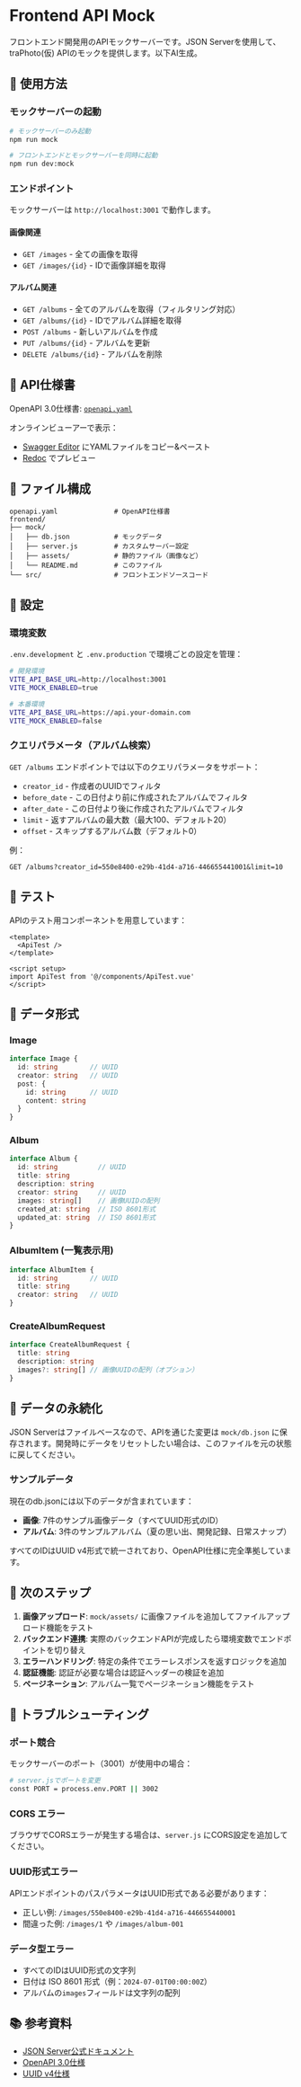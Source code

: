 # Frontend API Mock

フロントエンド開発用のAPIモックサーバーです。JSON Serverを使用して、traPhoto(仮) APIのモックを提供します。以下AI生成。

## 🚀 使用方法

### モックサーバーの起動

```bash
# モックサーバーのみ起動
npm run mock

# フロントエンドとモックサーバーを同時に起動
npm run dev:mock
```

### エンドポイント

モックサーバーは `http://localhost:3001` で動作します。

#### 画像関連
- `GET /images` - 全ての画像を取得
- `GET /images/{id}` - IDで画像詳細を取得

#### アルバム関連
- `GET /albums` - 全てのアルバムを取得（フィルタリング対応）
- `GET /albums/{id}` - IDでアルバム詳細を取得
- `POST /albums` - 新しいアルバムを作成
- `PUT /albums/{id}` - アルバムを更新
- `DELETE /albums/{id}` - アルバムを削除

## 📖 API仕様書

OpenAPI 3.0仕様書: [`openapi.yaml`](/openapi.yaml)

オンラインビューアーで表示：
- [Swagger Editor](https://editor.swagger.io/) にYAMLファイルをコピー&ペースト
- [Redoc](https://redocly.github.io/redoc/) でプレビュー

## 📁 ファイル構成

```
openapi.yaml              # OpenAPI仕様書
frontend/
├── mock/
│   ├── db.json           # モックデータ
│   ├── server.js         # カスタムサーバー設定
│   ├── assets/           # 静的ファイル（画像など）
│   └── README.md         # このファイル
└── src/                  # フロントエンドソースコード
```

## 🔧 設定

### 環境変数

`.env.development` と `.env.production` で環境ごとの設定を管理：

```bash
# 開発環境
VITE_API_BASE_URL=http://localhost:3001
VITE_MOCK_ENABLED=true

# 本番環境
VITE_API_BASE_URL=https://api.your-domain.com
VITE_MOCK_ENABLED=false
```

### クエリパラメータ（アルバム検索）

`GET /albums` エンドポイントでは以下のクエリパラメータをサポート：

- `creator_id` - 作成者のUUIDでフィルタ
- `before_date` - この日付より前に作成されたアルバムでフィルタ
- `after_date` - この日付より後に作成されたアルバムでフィルタ
- `limit` - 返すアルバムの最大数（最大100、デフォルト20）
- `offset` - スキップするアルバム数（デフォルト0）

例：
```
GET /albums?creator_id=550e8400-e29b-41d4-a716-446655441001&limit=10
```

## 🧪 テスト

APIのテスト用コンポーネントを用意しています：

```vue
<template>
  <ApiTest />
</template>

<script setup>
import ApiTest from '@/components/ApiTest.vue'
</script>
```

## 📝 データ形式

### Image
```typescript
interface Image {
  id: string        // UUID
  creator: string   // UUID
  post: {
    id: string      // UUID
    content: string
  }
}
```

### Album
```typescript
interface Album {
  id: string          // UUID
  title: string
  description: string
  creator: string     // UUID
  images: string[]    // 画像UUIDの配列
  created_at: string  // ISO 8601形式
  updated_at: string  // ISO 8601形式
}
```

### AlbumItem (一覧表示用)
```typescript
interface AlbumItem {
  id: string        // UUID
  title: string
  creator: string   // UUID
}
```

### CreateAlbumRequest
```typescript
interface CreateAlbumRequest {
  title: string
  description: string
  images?: string[] // 画像UUIDの配列（オプション）
}
```

## 🔄 データの永続化

JSON Serverはファイルベースなので、APIを通じた変更は `mock/db.json` に保存されます。開発時にデータをリセットしたい場合は、このファイルを元の状態に戻してください。

### サンプルデータ

現在のdb.jsonには以下のデータが含まれています：
- **画像**: 7件のサンプル画像データ（すべてUUID形式のID）
- **アルバム**: 3件のサンプルアルバム（夏の思い出、開発記録、日常スナップ）

すべてのIDはUUID v4形式で統一されており、OpenAPI仕様に完全準拠しています。

## 🎯 次のステップ

1. **画像アップロード**: `mock/assets/` に画像ファイルを追加してファイルアップロード機能をテスト
2. **バックエンド連携**: 実際のバックエンドAPIが完成したら環境変数でエンドポイントを切り替え
3. **エラーハンドリング**: 特定の条件でエラーレスポンスを返すロジックを追加
4. **認証機能**: 認証が必要な場合は認証ヘッダーの検証を追加
5. **ページネーション**: アルバム一覧でページネーション機能をテスト

## 🐛 トラブルシューティング

### ポート競合
モックサーバーのポート（3001）が使用中の場合：
```bash
# server.jsでポートを変更
const PORT = process.env.PORT || 3002
```

### CORS エラー
ブラウザでCORSエラーが発生する場合は、`server.js` にCORS設定を追加してください。

### UUID形式エラー
APIエンドポイントのパスパラメータはUUID形式である必要があります：
- 正しい例: `/images/550e8400-e29b-41d4-a716-446655440001`
- 間違った例: `/images/1` や `/images/album-001`

### データ型エラー
- すべてのIDはUUID形式の文字列
- 日付は ISO 8601 形式（例：`2024-07-01T00:00:00Z`）
- アルバムの`images`フィールドは文字列の配列

## 📚 参考資料

- [JSON Server公式ドキュメント](https://github.com/typicode/json-server)
- [OpenAPI 3.0仕様](https://spec.openapis.org/oas/v3.0.3)
- [UUID v4仕様](https://tools.ietf.org/html/rfc4122)
